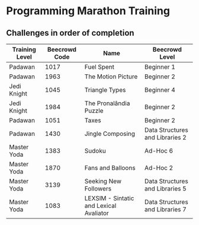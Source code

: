# Programming Marathon Training

## Challenges in order of completion
| Training Level | Beecrowd Code | Name | Beecrowd Level |
| - | - | - | - |
| Padawan | 1017 | Fuel Spent | Beginner 1 |
| Padawan | 1963 | The Motion Picture | Beginner 2 |
| Jedi Knight | 1045 | Triangle Types | Beginner 4 |
| Jedi Knight | 1984 | The Pronalândia Puzzle | Beginner 2 |
| Padawan | 1051 | Taxes | Beginner 2 |
| Padawan | 1430 | Jingle Composing | Data Structures and Libraries 2 |
| Master Yoda | 1383 | Sudoku | Ad-Hoc 6 |
| Master Yoda | 1870 | Fans and Balloons | Ad-Hoc 2 |
| Master Yoda | 3139 | Seeking New Followers | Data Structures and Libraries 5 |
| Master Yoda | 1083 | LEXSIM - Sintatic and Lexical Avaliator | Data Structures and Libraries 7 |
